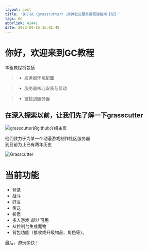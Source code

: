 ```yaml
---
layout: post
title: '关于GC（grasscutter）,原神社区服务器搭建指南【总】'
tags: GC
abbrlink: 41441
date: 2023-09-16 16:01:48
---
```

# 你好，欢迎来到GC教程

本组教程将包括<br>

>- 服务器环境配置<br>


>- 服务器核心安装与启动<br>


>- 链接到服务器<br>

 

## 在深入探索以前，让我们先了解一下grasscutter

![grasscutter的github介绍主页](https://raw.githubusercontent.com/awaae001/hexo-photo/master/772a556b551b80b62774f67acb8df046.png)

他们致力于为某一个动漫游戏制作社区服务器<br>
到目前为止已有两年历史

![Grasscutter](https://socialify.git.ci/Grasscutters/Grasscutter/image?description=1&forks=1&issues=1&language=1&logo=https%3A%2F%2Fs2.loli.net%2F2022%2F04%2F25%2FxOiJn7lCdcT5Mw1.png&name=1&owner=1&pulls=1&stargazers=1&theme=Light)


# 当前功能

* 登录
* 战斗
* 好友
* 传送
* 祈愿
* 多人游戏 *部分* 可用
* 从控制台生成魔物
* 背包功能（接收或升级物品、角色等）。  

最后，游玩愉快！